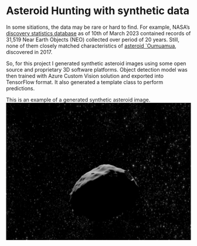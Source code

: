# Asteroid Hunting with synthetic data

In some sitiations, the data may be rare or hard to find. For example, NASA’s [discovery statistics database](https://cneos.jpl.nasa.gov/stats/totals.html) as of 10th of March 2023 contained records of 31,519 Near Earth Objects (NEO) collected over period of 20 years. Still, none of them closely matched characteristics of [asteroid `Oumuamua](https://solarsystem.nasa.gov/asteroids-comets-and-meteors/comets/oumuamua/in-depth), discovered in 2017.

So, for this project I generated synthetic asteroid images using some open source and proprietary 3D software platforms. Object detection model was then trained with Azure Custom Vision solution and exported into TensorFlow format. It also generated a template class to perform predictions.

This is an example of a generated synthetic asteroid image.
![asteroid](images/Synthetic_Asteroid.png)

